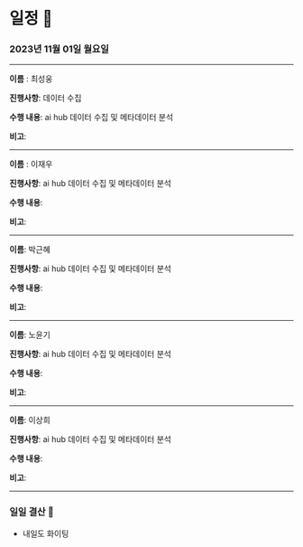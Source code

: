 # 일정 📅
### 2023년 11월 01일 월요일
---

**이름** : 최성웅

**진행사항**:  데이터 수집

**수행 내용**:  ai hub 데이터 수집 및 메타데이터 분석

**비고**:  

---


**이름** : 이재우

**진행사항**:  ai hub 데이터 수집 및 메타데이터 분석 

**수행 내용**:  

**비고**:  

---

**이름**:  박근혜

**진행사항**:  ai hub 데이터 수집 및 메타데이터 분석 

**수행 내용**:  

**비고**:  

---

**이름**:  노윤기

**진행사항**:  ai hub 데이터 수집 및 메타데이터 분석 

**수행 내용**:  

**비고**:  

---

**이름**:  이상희

**진행사항**:  ai hub 데이터 수집 및 메타데이터 분석 

**수행 내용**:  

**비고**:  

---

### 일일 결산 📝
- 내일도 화이팅 
